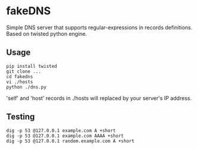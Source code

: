 fakeDNS
===========

Simple DNS server that supports regular-expressions in records definitions.
Based on twisted python engine.

## Usage

```
pip install twisted
git clone ...
cd fakedns
vi ./hosts
python ./dns.py
```

'self' and 'host' records in ./hosts will replaced by your server's IP address.

## Testing

```
dig -p 53 @127.0.0.1 example.com A +short
dig -p 53 @127.0.0.1 example.com AAAA +short
dig -p 53 @127.0.0.1 random.example.com A +short
```
